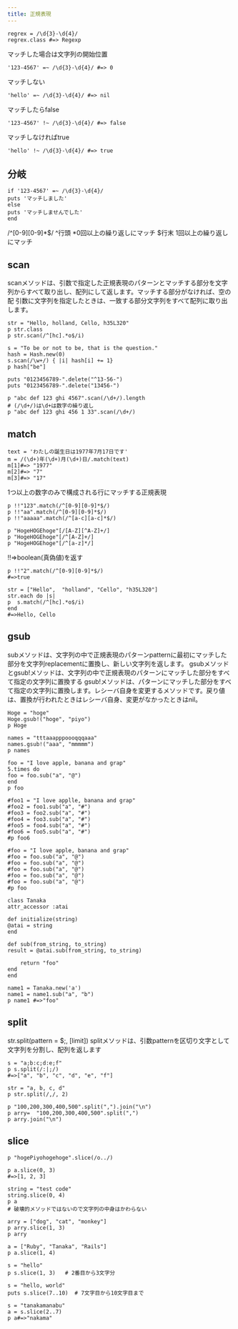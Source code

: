 ```yaml
---
title: 正規表現
---
```


```
regrex = /\d{3}-\d{4}/
regrex.class #=> Regexp
```

マッチした場合は文字列の開始位置

```
'123-4567' =~ /\d{3}-\d{4}/ #=> 0
```

マッチしない

```
'hello' =~ /\d{3}-\d{4}/ #=> nil
```

マッチしたらfalse

```
'123-4567' !~ /\d{3}-\d{4}/ #=> false
```

マッチしなければtrue

```
'hello' !~ /\d{3}-\d{4}/ #=> true
```

## 分岐

```
if '123-4567' =~ /\d{3}-\d{4}/
puts 'マッチしました'
else
puts 'マッチしませんでした'
end
```

/^[0-9][0-9]*$/
^行頭
*0回以上の繰り返しにマッチ
$行末
1回以上の繰り返しにマッチ

## scan

scanメソッドは、引数で指定した正規表現のパターンとマッチする部分を文字列からすべて取り出し、配列にして返します。マッチする部分がなければ、空の配
引数に文字列を指定したときは、一致する部分文字列をすべて配列に取り出します。

```
str = "Hello, holland, Cello, h35L320"
p str.class
p str.scan(/^[hc].*o$/i)
```

```
s = "To be or not to be, that is the question."
hash = Hash.new(0)
s.scan(/\w+/) { |i| hash[i] += 1}
p hash["be"]
```


```
puts "0123456789-".delete("^13-56-")
puts "0123456789-".delete("13456-")
```

```
p "abc def 123 ghi 4567".scan(/\d+/).length
# (/\d+/)は\d+は数字の繰り返し
p "abc def 123 ghi 456 1 33".scan(/\d+/)
```

## match

```
text = 'わたしの誕生日は1977年7月17日です'
m = /(\d+)年(\d+)月(\d+)日/.match(text)
m[1]#=> "1977"
m[2]#=> "7"
m[3]#=> "17"
```

1つ以上の数字のみで構成される行にマッチする正規表現
```
p !!"123".match(/^[0-9][0-9]*$/)
p !!"aa".match(/^[0-9][0-9]*$/)
p !!"aaaaa".match(/^[a-c][a-c]*$/)
```

```
p "HogeHOGEhoge"[/[A-Z][^A-Z]+/]
p "HogeHOGEhoge"[/^[A-Z]+/]
p "HogeHOGEhoge"[/^[a-z]*/]
```

!!=>boolean(真偽値)を返す

```
p !!"2".match(/^[0-9][0-9]*$/)
#=>true
```

```
str = ["Hello",  "holland", "Cello", "h35L320"]
str.each do |s|
p  s.match(/^[hc].*o$/i)
end
#=>Hello, Cello
```

## gsub

subメソッドは、文字列の中で正規表現のパターンpatternに最初にマッチした部分を文字列replacementに置換し、新しい文字列を返します。
gsubメソッドとgsub!メソッドは、文字列の中で正規表現のパターンにマッチした部分をすべて指定の文字列に置換する
gsub!メソッドは、パターンにマッチした部分をすべて指定の文字列に置換します。レシーバ自身を変更するメソッドです。戻り値は、置換が行われたときはレシーバ自身、変更がなかったときはnil。

```
Hoge = "hoge"
Hoge.gsub!("hoge", "piyo")
p Hoge
```

```
names = "tttaaapppoooqqqaaa"
names.gsub!("aaa", "mmmmm")
p names
```

```
foo = "I love apple, banana and grap"
5.times do
foo = foo.sub("a", "@")
end
p foo
```

```
#foo1 = "I love applle, banana and grap"
#foo2 = foo1.sub("a", "#")
#foo3 = foo2.sub("a", "#")
#foo4 = foo3.sub("a", "#")
#foo5 = foo4.sub("a", "#")
#foo6 = foo5.sub("a", "#")
#p foo6
````

```
#foo = "I love apple, banana and grap"
#foo = foo.sub("a", "@")
#foo = foo.sub("a", "@")
#foo = foo.sub("a", "@")
#foo = foo.sub("a", "@")
#foo = foo.sub("a", "@")
#p foo
```

```
class Tanaka
attr_accessor :atai

def initialize(string)
@atai = string
end

def sub(from_string, to_string)
result = @atai.sub(from_string, to_string)

    return "foo"
end
end

name1 = Tanaka.new('a')
name1 = name1.sub("a", "b")
p name1 #=>"foo"

```

## split

str.split(pattern = $;, [limit])
splitメソッドは、引数patternを区切り文字として文字列を分割し、配列を返します


```
s = "a;b:c;d:e;f"
p s.split(/:|;/)
#=>["a", "b", "c", "d", "e", "f"]
```

```
str = "a, b, c, d"
p str.split(/,/, 2)
```

```
p "100,200,300,400,500".split(",").join("\n")
p arry=  "100,200,300,400,500".split(",")
p arry.join("\n")
```

## slice

```
p "hogePiyohogehoge".slice(/o../)
```

```
p a.slice(0, 3)
#=>[1, 2, 3]
```

```
string = "test code"
string.slice(0, 4)
p a
# 破壊的メソッドではないので文字列の中身はかわらない
```

```
arry = ["dog", "cat", "monkey"]
p arry.slice(1, 3)
p arry
```

```
a = ["Ruby", "Tanaka", "Rails"]
p a.slice(1, 4)
```

```
s = "hello"
p s.slice(1, 3)   # 2番目から3文字分
```

```
s = "hello, world"
puts s.slice(7..10)  # 7文字目から10文字目まで
````

```
s = "tanakamanabu"
a = s.slice(2..7)
p a#=>"nakama"
```
